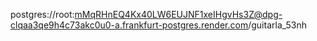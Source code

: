 postgres://root:mMqRHnEQ4Kx40LW6EUJNF1xeIHgvHs3Z@dpg-clqaa3qe9h4c73akc0u0-a.frankfurt-postgres.render.com/guitarla_53nh